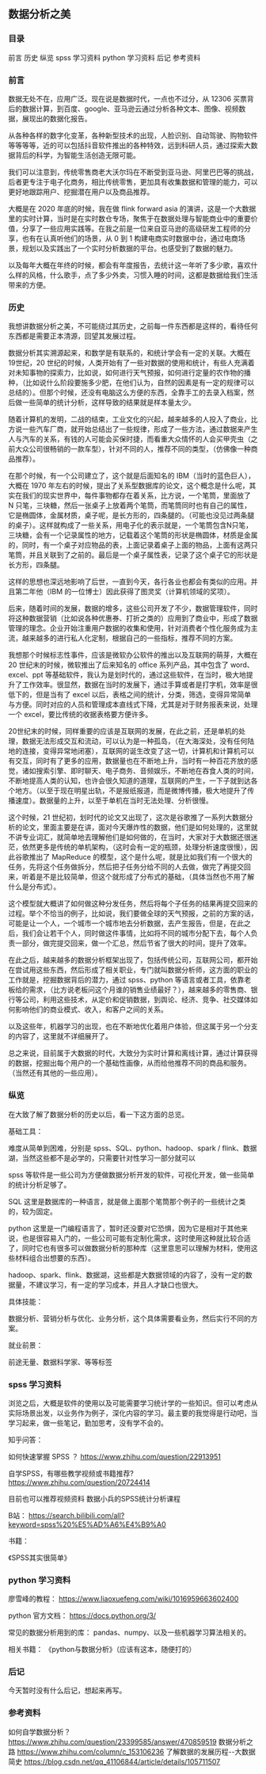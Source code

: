 ## 数据分析之美

### 目录

前言
历史
纵览
spss 学习资料
python 学习资料
后记
参考资料


### 前言

数据无处不在，应用广泛。现在说是数据时代，一点也不过分，从 12306 买票背后的数据计算，到百度、google、亚马逊云通过分析各种文本、图像、视频数据，展现出的数据化报告。

从各种各样的数字化变革，各种新型技术的出现，人脸识别、自动驾驶、购物软件等等等等，近的可以包括抖音软件推出的各种特效，远到科研人员，通过探索大数据背后的科学，为智能生活创造无限可能。

我们可以注意到，传统零售商老大沃尔玛在不断受到亚马逊、阿里巴巴等的挑战，后者更专注于电子化商务，相比传统零售，更加具有收集数据和管理的能力，可以更好地跟踪用户、挖掘潜在用户以及商品推荐。

大概是在 2020 年底的时候，我在做 flink forward asia 的演讲，这是一个大数据里的实时计算，当时是在实时数仓专场，聚焦于在数据处理与智能商业中的重要价值，分享了一些应用实践等。在我之前是一位来自亚马逊的高级研发工程师的分享，也有在认真听他们的场景，从 0 到 1 构建电商实时数据中台，通过电商场景，规划以及实践出了一个实时分析数据的平台。也感受到了数据的魅力。

以及每年大概在年终的时候，都会有年度报告，去统计这一年听了多少歌，喜欢什么样的风格，什么歌手，点了多少外卖，习惯入睡的时间，这都是数据给我们生活带来的方便。

### 历史

我想讲数据分析之美，不可能绕过其历史，之前每一件东西都是这样的，看待任何东西都是需要正本清源，回望其发展过程。

数据分析其实溯源起来，和数学是有联系的，和统计学会有一定的关联。大概在 19世纪，20 世纪的时候，人类开始有了一些对数据的使用和统计，有些人充满着对未知事物的探索力，比如说，如何进行天气预报，如何进行定量的农作物的播种，（比如说什么阶段要施多少肥，在他们认为，自然的因素是有一定的规律可以总结的）。但那个时候，还没有电脑这么方便的东西，全靠手工的去录入档案，然后做一些简单的统计分析，这样导致的结果就是样本量太少。

随着计算机的发明，二战的结束，工业文化的兴起，越来越多的人投入了商业，比方说一些汽车厂商，就开始总结出了一些规律，形成了一些方法，通过数据来产生人与汽车的关系，有钱的人可能会买保时捷，而看重大众情怀的人会买甲壳虫（之前大众公司很畅销的一款车型），针对不同的人，推荐不同的类型，（仿佛像一种商品推荐）。

在那个时候，有一个公司建立了，这个就是后面知名的 IBM（当时的蓝色巨人），大概在 1970 年左右的时候，提出了关系型数据库的论文，这个概念是什么呢，其实在我们的现实世界中，每件事物都存在着关系，比方说，一个笔筒，里面放了 N 只笔，三块糖，然后一张桌子上放着两个笔筒，而笔筒同时也有自己的属性，它是椭圆体，金属材质，桌子呢，是长方形的，四条腿的。（可能也没见过两条腿的桌子）。这样就构成了一些关系，用电子化的表示就是，一个笔筒包含N只笔，三块糖，会有一个记录属性的地方，记载着这个笔筒的形状是椭圆体，材质是金属的，同时，有一个桌子对应物品的表，上面记录着桌子上面的物品，上面有这两只笔筒，并且关联到了之前的。最后是一个桌子属性表，记录了这个桌子它的形状是长方形，四条腿。

这样的思想也深远地影响了后世，一直到今天，各行各业也都会有类似的应用。并且第二年他（IBM 的一位博士）因此获得了图灵奖（计算机领域的奖项）。

后来，随着时间的发展，数据的增多，这些公司开发了不少，数据管理软件，同时将这种数据营销（比如说各种优惠券、打折之类的）应用到了商业中，形成了数据管理的理念。企业开始注重用户数据的收集和使用，针对消费者个性化服务成为主流，越来越多的进行私人化定制，根据自己的一些指标，推荐不同的方案。

我想那个时候标志性事件，应该是微软办公软件的推出以及互联网的萌芽，大概在 20 世纪末的时候，微软推出了后来知名的 office 系列产品，其中包含了 word、excel、ppt 等基础软件，我认为是划时代的，通过这些软件，在当时，极大地提升了工作效率。很显然，数据在当时的发展下，通过手算或者是打字机，效率是很低下的，但是当有了 excel 以后，表格之间的统计，分类，筛选，变得异常简单与方便。同时对应的人员和管理成本直线式下降，尤其是对于财务报表来说，处理一个 excel，要比传统的收据表格要方便许多。

20世纪末的时候，同样重要的应该是互联网的发展，在此之前，还是单机的处理，数据无法形成交互和流动，可以认为是一种孤岛，（在大海深处，没有任何陆地的连接，变得异常地闭塞），互联网的诞生改变了这一切，计算机和计算机可以有交互，同时有了更多的应用，数据量也在不断地上升，当时有一种百花齐放的感觉，诸如搜索引擎、即时聊天、电子商务、音频娱乐，不断地在吞食人类的时间，不断地提高人类的认知，也许会很久知道的道理，互联网的产生，一下子就到达各个地方。（以至于现在明星出轨，不是报纸报道，而是微博传播，极大地提升了传播速度）。数据量的上升，以至于单机在当时无法处理、分析很慢。

这个时候，21 世纪初，划时代的论文又出现了，这次是谷歌推了一系列大数据分析的论文，里面主要是在讲，面对今天爆炸性的数据，他们是如何处理的，这里就不讲专业词汇，就简单地去理解他们是如何做的，在当时，大家对于大数据还很迷茫，依然更多是传统的单机架构，（这时会有一定的瓶颈，处理分析速度很慢），因此谷歌推出了 MapReduce 的模型，这个是什么呢，就是比如我们有一个很大的任务，先将这个任务做拆分，然后把子任务分给不同的人去做，做完了再提交回来，听着是不是比较简单，但这个就形成了分布式的基础，（具体当然也不用了解什么是分布式）。

这个模型就大概讲了如何做这种分发任务，然后将每个子任务的结果再提交回来的过程。举个不恰当的例子，比如说，我们要做全球的天气预报，之前的方案的话，可能是让一个人，一个城市一个城市地去分析数据，去产生报告，但是，在此之后，我们会让若干个人，同时做这件事情，比如将不同的城市分配下去，每个人负责一部分，做完提交回来，做一个汇总，然后节省了很大的时间，提升了效率。

在此之后，越来越多的数据分析框架出现了，包括传统公司，互联网公司，都开始在尝试用这些东西，然后形成了相关职业，专门就叫数据分析师，这方面的职业的工作就是，挖掘数据背后的潜力，通过 spss、python 等语言或者工具，依靠老板给的需求，（比方说老板问这个月谁的销售业绩最好？），越来越多的零售商、银行等公司，利用这些技术，从定价和促销数据，到舆论、经济、竞争、社交媒体如何影响他们的商业模式、收入，和客户之间的关系。

以及这些年，机器学习的出现，也在不断地优化着用户体验，但这属于另一个分支的内容了，这里就不详细展开了。

总之来说，目前属于大数据的时代，大致分为实时计算和离线计算，通过计算获得的数据，挖掘出每个用户的一个基础性画像，从而给他推荐不同的商品和服务。（当然还有其他的一些应用）。

### 纵览

在大致了解了数据分析的历史以后，看一下这方面的总览。

基础工具：

难度从简单到困难，分别是 spss、SQL、python、hadoop、spark / flink、数据湖，当然这些都不是必学的，只需要针对性学习一部分就可以

spss 等软件是一些公司为方便做数据分析开发的软件，可视化开发，做一些简单的统计分析足够了。

SQL 这里是数据库的一种语言，就是做上面那个笔筒那个例子的一些统计之类的，较为固定。

python 这里是一门编程语言了，暂时还没要对它恐惧，因为它是相对于其他来说，也是很容易入门的，一些公司可能有定制化需求，这时使用这种就比较合适了，同时它也有很多可以做数据分析的那种库（这里意思可以理解为材料，使用这些材料组合出想要的东西）。

hadoop、spark、flink、数据湖，这些都是大数据领域的内容了，没有一定的数据量，不建议学习，有一定的学习成本，并且人才缺口也很大。

具体技能：

数据分析、营销分析与优化、业务分析，这个具体需要看业务，然后实行不同的方案。

就业前景：

前途无量、数据科学家、等等标签

### spss 学习资料

浏览之后，大概是软件的使用以及可能需要学习统计学的一些知识。但可以考虑从实际场景出发，以业务作为例子，深化内容的学习。最主要的我觉得是行动吧，当学习起来，做一些笔记，勤加思考，没有学不会的。

知乎问答：

如何快速掌握 SPSS ？ 
https://www.zhihu.com/question/22913951

自学SPSS，有哪些教学视频或书籍推荐? 
https://www.zhihu.com/question/20724414

目前也可以推荐视频资料
数据小兵的SPSS统计分析课程

B站：
https://search.bilibili.com/all?keyword=spss%20%E5%AD%A6%E4%B9%A0

书籍：

《SPSS其实很简单》

### python 学习资料

廖雪峰的教程：
https://www.liaoxuefeng.com/wiki/1016959663602400

python 官方文档：
https://docs.python.org/3/

常见的数据分析用到的库：
pandas、numpy、以及一些机器学习算法相关的。

相关书籍：
《python与数据分析》（应该有这本，随便打的）

### 后记

今天暂时没有什么后记，想起来再写。

### 参考资料

如何自学数据分析？ 
https://www.zhihu.com/question/23399585/answer/470859519
数据分析之路
https://www.zhihu.com/column/c_153106236
了解数据的发展历程--大数据简史 
https://blog.csdn.net/qq_41106844/article/details/105711507 


